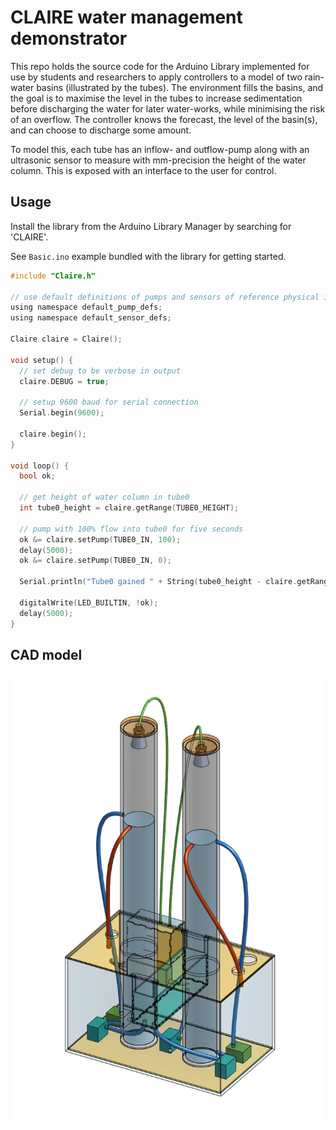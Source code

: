 # CLAIRE water management demonstrator
This repo holds the source code for the Arduino Library implemented for use by students and researchers to apply controllers to a model of two rain-water basins (illustrated by the tubes). 
The environment fills the basins, and the goal is to maximise the level in the tubes to increase sedimentation before discharging the water for later water-works, while minimising the risk of an overflow.
The controller knows the forecast, the level of the basin(s), and can choose to discharge some amount.

To model this, each tube has an inflow- and outflow-pump along with an ultrasonic sensor to measure with mm-precision the height of the water column. This is exposed with an interface to the user for control.

## Usage
Install the library from the Arduino Library Manager by searching for 'CLAIRE'.

See `Basic.ino` example bundled with the library for getting started.

```c
#include "Claire.h"

// use default definitions of pumps and sensors of reference physical implementation
using namespace default_pump_defs;
using namespace default_sensor_defs;

Claire claire = Claire();

void setup() {
  // set debug to be verbose in output
  claire.DEBUG = true;

  // setup 9600 baud for serial connection
  Serial.begin(9600);

  claire.begin();
}

void loop() {
  bool ok;
  
  // get height of water column in tube0
  int tube0_height = claire.getRange(TUBE0_HEIGHT);

  // pump with 100% flow into tube0 for five seconds
  ok &= claire.setPump(TUBE0_IN, 100);
  delay(5000);
  ok &= claire.setPump(TUBE0_IN, 0);

  Serial.println("Tube0 gained " + String(tube0_height - claire.getRange(TUBE0_HEIGHT)) + " mm of water");

  digitalWrite(LED_BUILTIN, !ok);
  delay(5000);
}
```

## CAD model
![CAD model of CLAIRE demonstrator v1](figures/cad-v1.png)
